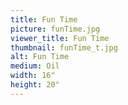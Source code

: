 ```yaml
---
title: Fun Time
picture: funTime.jpg
viewer_title: Fun Time
thumbnail: funTime_t.jpg
alt: Fun Time
medium: Oil
width: 16"
height: 20"
---
```

